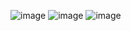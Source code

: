 ![image](https://github.com/RenderV/camera-monitor/assets/92237089/c8bd6593-6e81-4c0e-8b52-707342747b89)
![image](https://github.com/RenderV/camera-monitor/assets/92237089/f60af275-0720-49e7-aa91-3ae7c1b52e01)
![image](https://github.com/RenderV/camera-monitor/assets/92237089/1a622b81-4570-4bec-a9bb-03c7fec37d4f)
